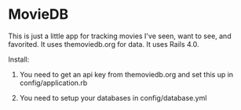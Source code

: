 MovieDB
=======

This is just a little app for tracking movies I've seen, want to see, and favorited. It uses themoviedb.org for data.
It uses Rails 4.0.

Install:

1. You need to get an api key from themoviedb.org and set this up in config/application.rb

2. You need to setup your databases in config/database.yml
